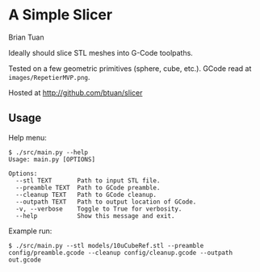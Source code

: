 # A Simple Slicer
Brian Tuan

Ideally should slice STL meshes into G-Code toolpaths.

Tested on a few geometric primitives (sphere, cube, etc.).
GCode read at `images/RepetierMVP.png`.

Hosted at http://github.com/btuan/slicer

## Usage
Help menu:
```
$ ./src/main.py --help
Usage: main.py [OPTIONS]

Options:
  --stl TEXT       Path to input STL file.
  --preamble TEXT  Path to GCode preamble.
  --cleanup TEXT   Path to GCode cleanup.
  --outpath TEXT   Path to output location of GCode.
  -v, --verbose    Toggle to True for verbosity.
  --help           Show this message and exit.
```

Example run:
```
$ ./src/main.py --stl models/10uCubeRef.stl --preamble config/preamble.gcode --cleanup config/cleanup.gcode --outpath out.gcode
```
